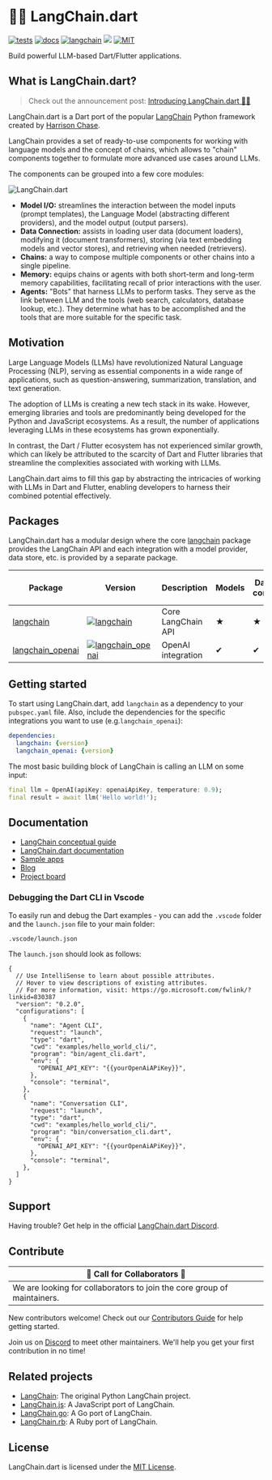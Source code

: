# 🦜️🔗 LangChain.dart

[![tests](https://img.shields.io/github/actions/workflow/status/davidmigloz/langchain_dart/test.yaml?logo=github&label=tests)](https://github.com/davidmigloz/langchain_dart/actions/workflows/test.yaml)
[![docs](https://img.shields.io/github/actions/workflow/status/davidmigloz/langchain_dart/pages%2Fpages-build-deployment?logo=github&label=docs)](https://github.com/davidmigloz/langchain_dart/actions/workflows/pages/pages-build-deployment)
[![langchain](https://img.shields.io/pub/v/langchain.svg)](https://pub.dev/packages/langchain)
[![](https://dcbadge.vercel.app/api/server/x4qbhqecVR?style=flat)](https://discord.gg/x4qbhqecVR)
[![MIT](https://img.shields.io/badge/license-MIT-purple.svg)](https://github.com/davidmigloz/langchain_dart/blob/main/LICENSE)

Build powerful LLM-based Dart/Flutter applications.

## What is LangChain.dart?

> Check out the announcement post: [Introducing LangChain.dart 🦜️🔗](https://blog.langchaindart.com/introducing-langchain-dart-6b1d34fc41ef)

LangChain.dart is a Dart port of the popular [LangChain](https://github.com/hwchase17/langchain)
Python framework created by [Harrison Chase](https://www.linkedin.com/in/harrison-chase-961287118).

LangChain provides a set of ready-to-use components for working with language models and the
concept of chains, which allows to "chain" components together to formulate more advanced use cases
around LLMs.

The components can be grouped into a few core modules:

![LangChain.dart](https://raw.githubusercontent.com/davidmigloz/langchain_dart/main/docs/img/langchain.dart.png)

- **Model I/O:** streamlines the interaction between the model inputs (prompt templates), the
  Language Model (abstracting different providers), and the model output (output parsers).
- **Data Connection:** assists in loading user data (document loaders), modifying it (document
  transformers), storing (via text embedding models and vector stores), and retrieving when needed
  (retrievers).
- **Chains:** a way to compose multiple components or other chains into a single pipeline.
- **Memory:** equips chains or agents with both short-term and long-term memory capabilities,
  facilitating recall of prior interactions with the user.
- **Agents:** "Bots" that harness LLMs to perform tasks. They serve as the link between LLM and the
  tools (web search, calculators, database lookup, etc.). They determine what has to be
  accomplished and the tools that are more suitable for the specific task.

## Motivation

Large Language Models (LLMs) have revolutionized Natural Language Processing (NLP), serving as
essential components in a wide range of applications, such as question-answering, summarization,
translation, and text generation.

The adoption of LLMs is creating a new tech stack in its wake. However, emerging libraries and
tools are predominantly being developed for the Python and JavaScript ecosystems. As a result, the
number of applications leveraging LLMs in these ecosystems has grown exponentially.

In contrast, the Dart / Flutter ecosystem has not experienced similar growth, which can likely be
attributed to the scarcity of Dart and Flutter libraries that streamline the complexities
associated with working with LLMs.

LangChain.dart aims to fill this gap by abstracting the intricacies of working with LLMs in Dart
and Flutter, enabling developers to harness their combined potential effectively.

## Packages

LangChain.dart has a modular design where the core [langchain](https://pub.dev/packages/langchain)
package provides the LangChain API and each integration with a model provider, data store, etc. is
provided by a separate package.

| Package                                                       | Version                                                                                                             | Description        | Models | Data conn. | Memory | Agents & Tools |
|---------------------------------------------------------------|---------------------------------------------------------------------------------------------------------------------|--------------------|--------|------------|--------|----------------|
| [langchain](https://pub.dev/packages/langchain)               | [![langchain](https://img.shields.io/pub/v/langchain.svg)](https://pub.dev/packages/langchain)                      | Core LangChain API | ★      | ★          | ★      | ★              |
| [langchain_openai](https://pub.dev/packages/langchain_openai) | [![langchain_openai](https://img.shields.io/pub/v/langchain_openai.svg)](https://pub.dev/packages/langchain_openai) | OpenAI integration | ✔      | ✔          |        | ✔              |

## Getting started

To start using LangChain.dart, add `langchain` as a dependency to your `pubspec.yaml` file.
Also, include the dependencies for the specific integrations you want to use
(e.g.`langchain_openai`):

```yaml
dependencies:
  langchain: {version}
  langchain_openai: {version}
```

The most basic building block of LangChain is calling an LLM on some input:

```dart
final llm = OpenAI(apiKey: openaiApiKey, temperature: 0.9);
final result = await llm('Hello world!');
```

## Documentation

- [LangChain conceptual guide](https://docs.langchain.com/docs)
- [LangChain.dart documentation](https://langchaindart.com)
- [Sample apps](https://github.com/davidmigloz/langchain_dart/tree/main/examples)
- [Blog](https://blog.langchaindart.com)
- [Project board](https://github.com/users/davidmigloz/projects/2/views/1)

### Debugging the Dart CLI in Vscode
To easily run and debug the Dart examples - you can add the `.vscode` folder and the `launch.json` file to your main folder: 
```
.vscode/launch.json
```
The `launch.json` should look as follows: 
```
{
  // Use IntelliSense to learn about possible attributes.
  // Hover to view descriptions of existing attributes.
  // For more information, visit: https://go.microsoft.com/fwlink/?linkid=830387
  "version": "0.2.0",
  "configurations": [
    {
      "name": "Agent CLI",
      "request": "launch",
      "type": "dart",
      "cwd": "examples/hello_world_cli/",
      "program": "bin/agent_cli.dart",
      "env": {
        "OPENAI_API_KEY": "{{yourOpenAiAPiKey}}",
      },
      "console": "terminal",
    },
    {
      "name": "Conversation CLI",
      "request": "launch",
      "type": "dart",
      "cwd": "examples/hello_world_cli/",
      "program": "bin/conversation_cli.dart",
      "env": {
        "OPENAI_API_KEY": "{{yourOpenAiAPiKey}}",
      },
      "console": "terminal",
    },
  ]
}
```

## Support

Having trouble? Get help in the official [LangChain.dart Discord](https://discord.gg/x4qbhqecVR).

## Contribute

| 📢 **Call for Collaborators** 📢                                        |
|-------------------------------------------------------------------------|
| We are looking for collaborators to join the core group of maintainers. |

New contributors welcome! Check out our
[Contributors Guide](https://github.com/davidmigloz/langchain_dart/blob/main/CONTRIBUTING.md) for
help getting started.

Join us on [Discord](https://discord.gg/x4qbhqecVR) to meet other maintainers. We'll help you get
your first contribution in no time!

## Related projects

- [LangChain](https://github.com/hwchase17/langchain): The original Python LangChain project.
- [LangChain.js](https://github.com/hwchase17/langchainjs): A JavaScript port of LangChain.
- [LangChain.go](https://github.com/tmc/langchaingo): A Go port of LangChain.
- [LangChain.rb](https://github.com/andreibondarev/langchainrb): A Ruby port of LangChain.

## License

LangChain.dart is licensed under the [MIT License](https://github.com/davidmigloz/langchain_dart/blob/main/LICENSE).
